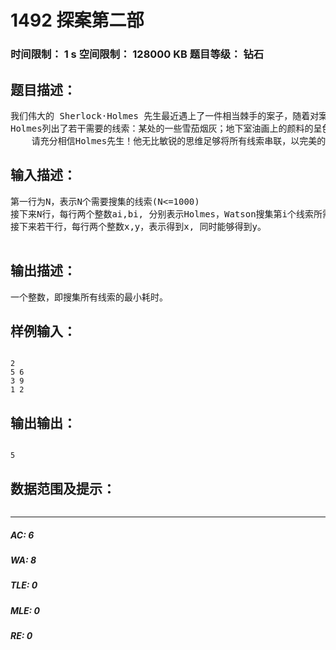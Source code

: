 # 1492 探案第二部   
### 时间限制： 1 s     空间限制： 128000 KB     题目等级： 钻石  
## 题目描述：  

<pre>
我们伟大的 Sherlock·Holmes 先生最近遇上了一件相当棘手的案子，随着对案情逐渐深入的研究，他开始意识到：此案地域横跨欧洲，而起因可以追溯到50年前！为了尽快搜集各方面的线索，他决定与Dr. Watson分头行动。
Holmes列出了若干需要的线索：某处的一些雪茄烟灰；地下室油画上的颜料的呈色；Black兄弟与他们邻里的联系……诸如此类。而搜集这些线索需要一定的时间。不过，有些线索是相关联的，即在得到某个线索的时候，一并可以得出其他结论（我们可以认为这是不需要时间的）
    请充分相信Holmes先生！他无比敏锐的思维足够将所有线索串联，以完美的推理侦破这件名噪一时的大案！
</pre>
  
  
## 输入描述：  

<pre>
第一行为N，表示N个需要搜集的线索(N<=1000)
接下来N行，每行两个整数ai,bi, 分别表示Holmes，Watson搜集第i个线索所需要的时间。（ai,bi<=15）
接下来若干行，每行两个整数x,y，表示得到x, 同时能够得到y。
 
</pre>
  
  
## 输出描述：  

<pre>
一个整数，即搜集所有线索的最小耗时。
</pre>
  
  
## 样例输入：  

<pre><code>
2
5 6
3 9
1 2
</code></pre>
  
  
## 输出输出：  

<pre><code>
5
</code></pre>
  
  
## 数据范围及提示：  

<pre>
</pre>
  
  
***  

##### AC: 6  
##### WA: 8  
##### TLE: 0  
##### MLE: 0  
##### RE: 0  

